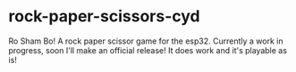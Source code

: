 # rock-paper-scissors-cyd
Ro Sham Bo! A rock paper scissor game for the esp32.
Currently a work in progress, soon I'll make an official release!
It does work and it's playable as is!
